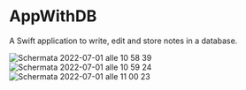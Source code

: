 # AppWithDB

A Swift application to write, edit and store notes in a database.

![Schermata 2022-07-01 alle 10 58 39](https://user-images.githubusercontent.com/78053102/176868045-6fd49a9f-18c4-433b-ba98-a336181dc311.png)
![Schermata 2022-07-01 alle 10 59 24](https://user-images.githubusercontent.com/78053102/176868062-11406331-9079-4e85-a65b-0e4e293ef467.png)
![Schermata 2022-07-01 alle 11 00 23](https://user-images.githubusercontent.com/78053102/176868070-aa4d2f39-2350-4bae-8a52-c2b1ea2741e9.png)
